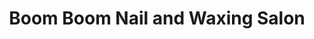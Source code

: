 ---
title: "Boom Boom Nail and Waxing Salon"
url: /charlottesville/boom-boom-nail-and-waxing-salon/
shop: beauty
---